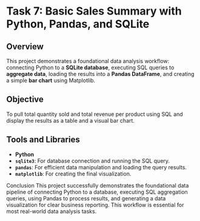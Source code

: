 # Task 7: Basic Sales Summary with Python, Pandas, and SQLite

## Overview

This project demonstrates a foundational data analysis workflow: connecting Python to a **SQLite database**, executing SQL queries to **aggregate data**, loading the results into a **Pandas DataFrame**, and creating a simple **bar chart** using Matplotlib.

## Objective

To pull total quantity sold and total revenue per product using SQL and display the results as a table and a visual bar chart.

## Tools and Libraries

* **Python**
* **`sqlite3`**: For database connection and running the SQL query.
* **`pandas`**: For efficient data manipulation and loading the query results.
* **`matplotlib`**: For creating the final visualization.

Conclusion
This project successfully demonstrates the foundational data pipeline of connecting Python to a database, executing SQL aggregation queries, using Pandas to process results, and generating a data visualization for clear business reporting. This workflow is essential for most real-world data analysis tasks.
